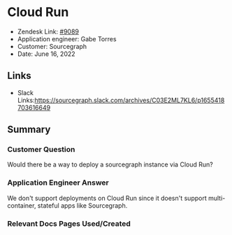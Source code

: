 
# Cloud Run <!-- Ticket Title  Hint: include keywords to make it searchable -->

- Zendesk Link: [#9089](https://sourcegraph.zendesk.com/agent/tickets/9089)
- Application engineer: Gabe Torres
- Customer: Sourcegraph <!-- Redact if this contains personally identifying information -->
- Date: June 16, 2022

<!-- Data populated from integration, speak to Ben Gordon or Michael Bali if not working -->
<!-- During Internal team trial, fill missing data manually (we are waiting for all data to sync) -->


## Links
<!-- Data for application engineer manual entry -->
- Slack Links:https://sourcegraph.slack.com/archives/C03E2ML7KL6/p1655418703616649

## Summary
### Customer Question
Would there be a way to deploy a sourcegraph instance via Cloud Run? 

### Application Engineer Answer
We don't support deployments on Cloud Run since it doesn't support multi-container, stateful apps like Sourcegraph.

### Relevant Docs Pages Used/Created

<!-- Once complete, upload a copy to https://github.com/sourcegraph/support-tools-internal/tree/main/resolved-tickets as a .md file -->
<!-- Name the file 9089.md -->
